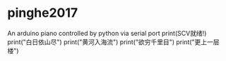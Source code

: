 # pinghe2017
An arduino piano controlled by python via serial port
print(SCV就绪!)
print("白日依山尽")
print("黄河入海流")
print("欲穷千里目")
print("更上一层楼")
